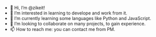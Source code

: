 - 👋 Hi, I’m @zikeit!
- 👀 I’m interested in learning to develope and work from it.
- 🌱 I’m currently learning some languages like Python and JavaScript.
- 💞️ I’m looking to collaborate on many projects, to gain experience.
- 📫 How to reach me: you can contact me from PM.

<!---
zikeit/zikeit is a ✨ special ✨ repository because its `README.md` (this file) appears on your GitHub profile.
You can click the Preview link to take a look at your changes.
--->

